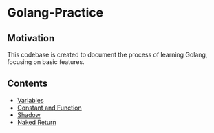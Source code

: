 # Golang-Practice
## Motivation
This codebase is created to document the process of learning Golang, focusing on basic features.

## Contents
- [Variables](https://github.com/IvanLai-952/Golang-Practice/tree/main/Variables)
- [Constant and Function](https://github.com/IvanLai-952/Golang-Practice/tree/main/Constant%20and%20Function)
- [Shadow](https://github.com/IvanLai-952/Golang-Practice/tree/main/Shadow)
- [Naked Return](https://github.com/IvanLai-952/Golang-Practice/tree/main/Naked%20Return)